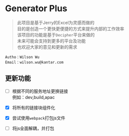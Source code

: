# Generator Plus
> 此项目是基于Jerry的Excel为灵感而做的   
> 目的是创造一个更快更便捷的方式来提升内部的工作效率   
> 该项目的功能是基于`Decipher`平台来做的   
> 未来可能会支持到更多的平台及功能   
> 也欢迎大家的意见和更新的需求
```
Autho：Wilson Wu   
Email：wilson.wu@kantar.com   
```

## 更新功能
- [ ] 根据不同的服务地址更换链接   
例如：dev,build,apac
- [x] 将所有的链接块组件化
- [x] 尝试使用`webpack`打包js文件
- [ ] 将js全面解耦，并打包

